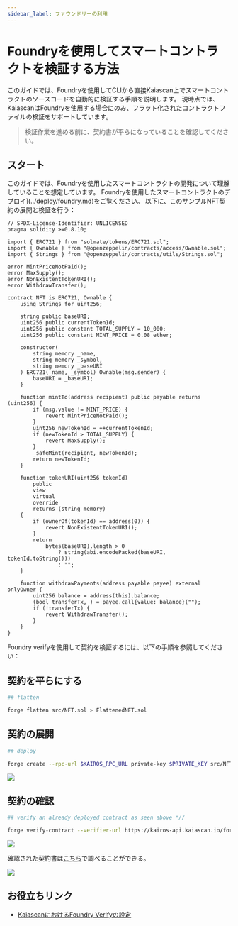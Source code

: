 ```yaml
---
sidebar_label: ファウンドリーの利用
---
```


# Foundryを使用してスマートコントラクトを検証する方法

このガイドでは、Foundryを使用してCLIから直接Kaiascan上でスマートコントラクトのソースコードを自動的に検証する手順を説明します。 現時点では、KaiascanはFoundryを使用する場合にのみ、フラット化されたコントラクトファイルの検証をサポートしています。

> 検証作業を進める前に、契約書が平らになっていることを確認してください。

## スタート

このガイドでは、Foundryを使用したスマートコントラクトの開発について理解していることを想定しています。 Foundryを使用したスマートコントラクトのデプロイ](../deploy/foundry.md)をご覧ください。   以下に、このサンプルNFT契約の展開と検証を行う：

```solidity
// SPDX-License-Identifier: UNLICENSED
pragma solidity >=0.8.10;

import { ERC721 } from "solmate/tokens/ERC721.sol";
import { Ownable } from "@openzeppelin/contracts/access/Ownable.sol";
import { Strings } from "@openzeppelin/contracts/utils/Strings.sol";

error MintPriceNotPaid();
error MaxSupply();
error NonExistentTokenURI();
error WithdrawTransfer();

contract NFT is ERC721, Ownable {
    using Strings for uint256;

    string public baseURI;
    uint256 public currentTokenId;
    uint256 public constant TOTAL_SUPPLY = 10_000;
    uint256 public constant MINT_PRICE = 0.08 ether;

    constructor(
        string memory _name,
        string memory _symbol,
        string memory _baseURI
    ) ERC721(_name, _symbol) Ownable(msg.sender) {
        baseURI = _baseURI;
    }

    function mintTo(address recipient) public payable returns (uint256) {
        if (msg.value != MINT_PRICE) {
            revert MintPriceNotPaid();
        }
        uint256 newTokenId = ++currentTokenId;
        if (newTokenId > TOTAL_SUPPLY) {
            revert MaxSupply();
        }
        _safeMint(recipient, newTokenId);
        return newTokenId;
    }

    function tokenURI(uint256 tokenId)
        public
        view
        virtual
        override
        returns (string memory)
    {
        if (ownerOf(tokenId) == address(0)) {
            revert NonExistentTokenURI();
        }
        return
            bytes(baseURI).length > 0
                ? string(abi.encodePacked(baseURI, tokenId.toString()))
                : "";
    }

    function withdrawPayments(address payable payee) external onlyOwner {
        uint256 balance = address(this).balance;
        (bool transferTx, ) = payee.call{value: balance}("");
        if (!transferTx) {
            revert WithdrawTransfer();
        }
    }
}
```

Foundry verifyを使用して契約を検証するには、以下の手順を参照してください：

## 契約を平らにする

```bash
## flatten

forge flatten src/NFT.sol > FlattenedNFT.sol
```

## 契約の展開

```bash
## deploy

forge create --rpc-url $KAIROS_RPC_URL private-key $PRIVATE_KEY src/NFT.sol:NFT  --broadcast --constructor-args "Kento" "KT" "https://ipfs.io/ipfs/QmdcURmN1kEEtKgnbkVJJ8hrmsSWHpZvLkRgsKKoiWvW9g?filename=simple_bull.json"
```

![](/img/build/smart-contracts/verify/foundry-verify-deploy.png)

## 契約の確認

```bash
## verify an already deployed contract as seen above *//

forge verify-contract --verifier-url https://kairos-api.kaiascan.io/forge-verify-flatten --chain-id 1001 --constructor-args $(cast abi-encode "constructor(string,string,string)" "Kento" "KT" "https://ipfs.io/ipfs/QmdcURmN1kEEtKgnbkVJJ8hrmsSWHpZvLkRgsKKoiWvW9g?filename=simple_bull.json") --compiler-version v0.8.26+commit.8a97fa7a 0x06F09d3f77341B2f9bDC1E6fc2928761ba05f934 FlattenedNFT.sol:NFT --retries 1
```

![](/img/build/smart-contracts/verify/foundry-verify-bash.png)

確認された契約書は[こちら](https://kairos.kaiascan.io/address/0x06f09d3f77341b2f9bdc1e6fc2928761ba05f934?tabId=contract&page=1)で調べることができる。

![](/img/build/smart-contracts/verify/foundry-verify-ks-page.png)

## お役立ちリンク

 - [KaiascanにおけるFoundry Verifyの設定](https://docs.kaiascan.io/smart-contract-verification/foundry-verify)





